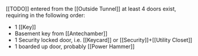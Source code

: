 [[TODO]]
entered from the [[Outside Tunnel]] at least 4 doors exist, requiring in the following order:
- 1 [[Key]]
- Basement key from [[Antechamber]]
- 1 Security locked door, i.e. [[Keycard]] or [[Security]]+[[Utility Closet]]
- 1 boarded up door, probably [[Power Hammer]]